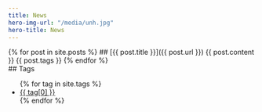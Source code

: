 ```yaml
---
title: News
hero-img-url: "/media/unh.jpg"
hero-title: News
---
```


<article class="grid three-columns">

<article class="posts" markdown="1" style="grid-column: 1 / 3">
{% for post in site.posts %}
## [{{ post.title }}]({{ post.url }})
{{ post.content }}
{{ post.tags }}
{% endfor %}
</article>

<aside markdown="1" style="grid-column: 3">
## Tags
<ul markdown="1">
{% for tag in site.tags %}
<li><a href="{{ tag[0] | prepend: '/tags/' | prepend: site.url }}">{{ tag[0] }}</a></li>
{% endfor %}
</ul>
</aside>

</article>